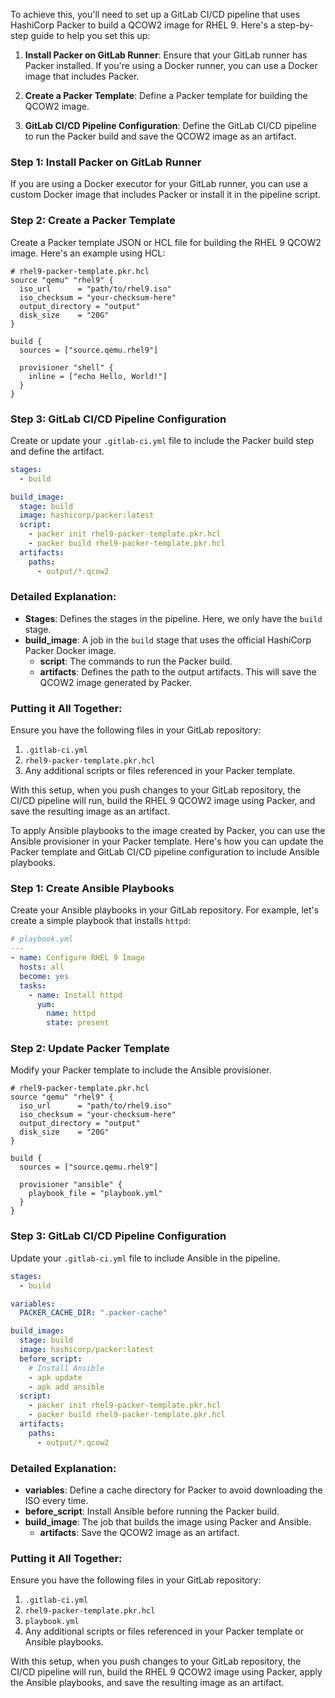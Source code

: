 To achieve this, you'll need to set up a GitLab CI/CD pipeline that uses HashiCorp Packer to build a QCOW2 image for RHEL 9. Here's a step-by-step guide to help you set this up:

1. **Install Packer on GitLab Runner**: Ensure that your GitLab runner has Packer installed. If you're using a Docker runner, you can use a Docker image that includes Packer.

2. **Create a Packer Template**: Define a Packer template for building the QCOW2 image.

3. **GitLab CI/CD Pipeline Configuration**: Define the GitLab CI/CD pipeline to run the Packer build and save the QCOW2 image as an artifact.

### Step 1: Install Packer on GitLab Runner

If you are using a Docker executor for your GitLab runner, you can use a custom Docker image that includes Packer or install it in the pipeline script.

### Step 2: Create a Packer Template

Create a Packer template JSON or HCL file for building the RHEL 9 QCOW2 image. Here's an example using HCL:

```hcl
# rhel9-packer-template.pkr.hcl
source "qemu" "rhel9" {
  iso_url      = "path/to/rhel9.iso"
  iso_checksum = "your-checksum-here"
  output_directory = "output"
  disk_size    = "20G"
}

build {
  sources = ["source.qemu.rhel9"]

  provisioner "shell" {
    inline = ["echo Hello, World!"]
  }
}
```

### Step 3: GitLab CI/CD Pipeline Configuration

Create or update your `.gitlab-ci.yml` file to include the Packer build step and define the artifact.

```yaml
stages:
  - build

build_image:
  stage: build
  image: hashicorp/packer:latest
  script:
    - packer init rhel9-packer-template.pkr.hcl
    - packer build rhel9-packer-template.pkr.hcl
  artifacts:
    paths:
      - output/*.qcow2
```

### Detailed Explanation:

- **Stages**: Defines the stages in the pipeline. Here, we only have the `build` stage.
- **build_image**: A job in the `build` stage that uses the official HashiCorp Packer Docker image.
  - **script**: The commands to run the Packer build.
  - **artifacts**: Defines the path to the output artifacts. This will save the QCOW2 image generated by Packer.

### Putting it All Together:

Ensure you have the following files in your GitLab repository:

1. `.gitlab-ci.yml`
2. `rhel9-packer-template.pkr.hcl`
3. Any additional scripts or files referenced in your Packer template.

With this setup, when you push changes to your GitLab repository, the CI/CD pipeline will run, build the RHEL 9 QCOW2 image using Packer, and save the resulting image as an artifact.




To apply Ansible playbooks to the image created by Packer, you can use the Ansible provisioner in your Packer template. Here's how you can update the Packer template and GitLab CI/CD pipeline configuration to include Ansible playbooks.

### Step 1: Create Ansible Playbooks

Create your Ansible playbooks in your GitLab repository. For example, let's create a simple playbook that installs `httpd`:

```yaml
# playbook.yml
---
- name: Configure RHEL 9 Image
  hosts: all
  become: yes
  tasks:
    - name: Install httpd
      yum:
        name: httpd
        state: present
```

### Step 2: Update Packer Template

Modify your Packer template to include the Ansible provisioner.

```hcl
# rhel9-packer-template.pkr.hcl
source "qemu" "rhel9" {
  iso_url      = "path/to/rhel9.iso"
  iso_checksum = "your-checksum-here"
  output_directory = "output"
  disk_size    = "20G"
}

build {
  sources = ["source.qemu.rhel9"]

  provisioner "ansible" {
    playbook_file = "playbook.yml"
  }
}
```

### Step 3: GitLab CI/CD Pipeline Configuration

Update your `.gitlab-ci.yml` file to include Ansible in the pipeline.

```yaml
stages:
  - build

variables:
  PACKER_CACHE_DIR: ".packer-cache"

build_image:
  stage: build
  image: hashicorp/packer:latest
  before_script:
    # Install Ansible
    - apk update
    - apk add ansible
  script:
    - packer init rhel9-packer-template.pkr.hcl
    - packer build rhel9-packer-template.pkr.hcl
  artifacts:
    paths:
      - output/*.qcow2
```

### Detailed Explanation:

- **variables**: Define a cache directory for Packer to avoid downloading the ISO every time.
- **before_script**: Install Ansible before running the Packer build.
- **build_image**: The job that builds the image using Packer and Ansible.
  - **artifacts**: Save the QCOW2 image as an artifact.

### Putting it All Together:

Ensure you have the following files in your GitLab repository:

1. `.gitlab-ci.yml`
2. `rhel9-packer-template.pkr.hcl`
3. `playbook.yml`
4. Any additional scripts or files referenced in your Packer template or Ansible playbooks.

With this setup, when you push changes to your GitLab repository, the CI/CD pipeline will run, build the RHEL 9 QCOW2 image using Packer, apply the Ansible playbooks, and save the resulting image as an artifact.

